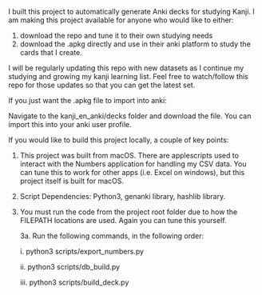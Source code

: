 I built this project to automatically generate Anki decks for studying Kanji. I am making this project available for anyone who would like to either:

1. download the repo and tune it to their own studying needs
2. download the .apkg directly and use in their anki platform to study the cards that I create.

I will be regularly updating this repo with new datasets as I continue my studying and growing my kanji learning list. Feel free to watch/follow this repo for those updates so that you can get the latest set.

If you just want the .apkg file to import into anki:

Navigate to the kanji_en_anki/decks folder and download the file. You can import this into your anki user profile.

If you would like to build this project locally, a couple of key points:

1. This project was built from macOS. There are applescripts used to interact with the Numbers application for handling my CSV data. You can tune this to work for other apps (i.e. Excel on windows), but this project itself is built for macOS.

2. Script Dependencies: Python3, genanki library, hashlib library.

3. You must run the code from the project root folder due to how the FILEPATH locations are used. Again you can tune this yourself.

   3a. Run the following commands, in the following order:

   i. python3 scripts/export_numbers.py

   ii. python3 scripts/db_build.py

   iii. python3 scripts/build_deck.py
